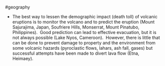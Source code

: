 #geography 
- The best way to lessen the demographic impact (death toll) of volcanic eruptions is to monitor the volcano and to predict the eruption (Mount Sajurajima, Japan, Soufriere Hills, Monserrat, Mount Pinatubo, Philippines).  Good prediction can lead to effective evacuation, but it is not always possible (Lake Nyos, Cameroon).  However, there is little that can be done to prevent damage to property and the environment from some volcanic hazards (pyroclastic flows, lahars, ash fall, gases) but successful attempts have been made to divert lava flow (Etna, Heimaey).